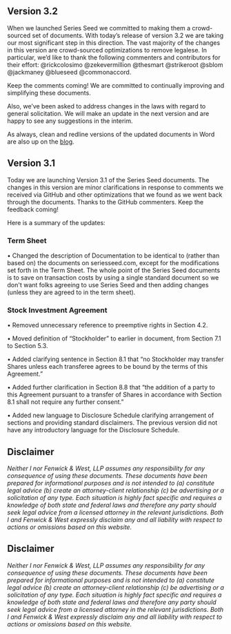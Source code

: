 ## Version 3.2 

When we launched Series Seed we committed to making them a crowd-sourced set of documents.  With today’s release of version 3.2 we are taking our most significant step in this direction.  The vast majority of the changes in this version are crowd-sourced optimizations to remove legalese.  In particular, we’d like to thank the following commenters and contributors for their effort:  @rickcolosimo @zekevermillion @thesmart @strikeroot @sblom @jackmaney @blueseed @commonaccord.  

Keep the comments coming!  We are committed to continually improving and simplifying these documents.  

Also, we’ve been asked to address changes in the laws with regard to general solicitation.  We will make an update in the next version and are happy to see any suggestions in the interim.  

As always, clean and redline versions of the updated documents in Word are also up on the [blog](http://www.seriesseed.com/).


## Version 3.1

Today we are launching Version 3.1 of the Series Seed documents.  The changes in this version are minor clarifications in response to comments we received via GitHub and other optimizations that we found as we went back through the documents.  Thanks to the GitHub commenters.  Keep the feedback coming!

Here is a summary of the updates:

### Term Sheet
•   Changed the description of Documentation to be identical to (rather than based on) the documents on seriesseed.com, except for the modifications set forth in the Term Sheet.  The whole point of the Series Seed documents is to save on transaction costs by using a single standard document so we don't want folks agreeing to use Series Seed and then adding changes (unless they are agreed to in the term sheet).

### Stock Investment Agreement
•   Removed unnecessary reference to preemptive rights in Section 4.2.   

•   Moved definition of “Stockholder” to earlier in document, from Section 7.1 to Section 5.3.  

•   Added clarifying sentence in Section 8.1 that “no Stockholder may transfer Shares unless each transferee agrees to be bound by the terms of this Agreement.”

•   Added further clarification in Section 8.8 that “the addition of a party to this Agreement pursuant to a transfer of Shares in accordance with Section 8.1 shall not require any further consent.”

•   Added new language to Disclosure Schedule clarifying arrangement of sections and providing standard disclaimers.  The previous version did not have any introductory language for the Disclosure Schedule.  

## Disclaimer

*Neither I nor Fenwick & West, LLP assumes any responsibility for any consequence of using these documents. These documents have been prepared for informational purposes and is not intended to (a) constitute legal advice (b) create an attorney-client relationship (c) be advertising or a solicitation of any type.  Each situation is highly fact specific and requires a knowledge of both state and federal laws and therefore any party should seek legal advice from a licensed attorney in the relevant jurisdictions.  Both I and Fenwick & West expressly disclaim any and all liability with respect to actions or omissions based on this website.*

## Disclaimer

*Neither I nor Fenwick & West, LLP assumes any responsibility for any consequence of using these documents. These documents have been prepared for informational purposes and is not intended to (a) constitute legal advice (b) create an attorney-client relationship (c) be advertising or a solicitation of any type.  Each situation is highly fact specific and requires a knowledge of both state and federal laws and therefore any party should seek legal advice from a licensed attorney in the relevant jurisdictions.  Both I and Fenwick & West expressly disclaim any and all liability with respect to actions or omissions based on this website.*
